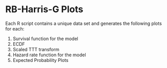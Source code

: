 # RB-Harris-G Plots

Each R script contains a unique data set and generates the following plots for each:

1. Survival function for the model
2. ECDF
3. Scaled TTT transform
4. Hazard rate function for the model
5. Expected Probability Plots
